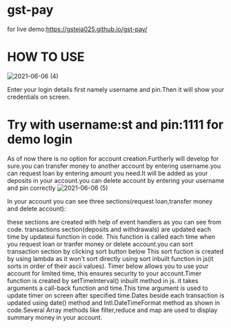 # gst-pay
for live demo:https://gsteja025.github.io/gst-pay/
# HOW TO USE
![2021-06-06 (4)](https://user-images.githubusercontent.com/62547559/120928088-184d9b80-c698-11eb-94f3-2b72ddf61d70.png)

Enter your login details first namely username and pin.Then it will show your credentials on screen. 


# Try with username:st and pin:1111 for demo login





As of now there is no option for account creation.Furtherly will develop for sure.you can transfer money to another account by entering username.you can request loan by entering amount you need.It will be added as your deposits in your account.you can delete account by entering your username and pin correctly
![2021-06-06 (5)](https://user-images.githubusercontent.com/62547559/120928114-2ef3f280-c698-11eb-9814-037ebc6600b2.png)

In your account you can see three sections(request loan,transfer money and delete account):





these sections are created with help of event handlers as you can see from code.
transactions section(deposits and withdrawals) are updated each time by updateui function in code.
This function is called each time when you request loan or tranfer money or delete account.you can sort transaction section by clicking sort button below
This sort fuction is created by using lambda as it won't sort directly using sort inbuilt function in js(it sorts in order of their ascii values).
Timer below allows you to use your account for limited time, this ensures security to your account.Timer function is created by setTimeInterval() inbuilt method in js.
it takes arguments a call-back function and time.This time argument is used to update timer on screen after specified time.Dates beside each transaction is updated using 
date() method and Intl.DateTimeFormat method as shown in code.Several Array methods like filter,reduce and map are used to display summary money in your account.

